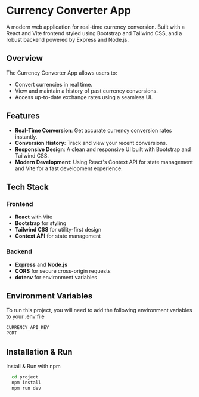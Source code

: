 # Currency Converter App

A modern web application for real-time currency conversion. Built with a React and Vite frontend styled using Bootstrap and Tailwind CSS, and a robust backend powered by Express and Node.js.

## Overview

The Currency Converter App allows users to:
- Convert currencies in real time.
- View and maintain a history of past currency conversions.
- Access up-to-date exchange rates using a seamless UI.

## Features

- **Real-Time Conversion**: Get accurate currency conversion rates instantly.
- **Conversion History**: Track and view your recent conversions.
- **Responsive Design**: A clean and responsive UI built with Bootstrap and Tailwind CSS.
- **Modern Development**: Using React's Context API for state management and Vite for a fast development experience.

## Tech Stack

### Frontend
- **React** with Vite
- **Bootstrap** for styling
- **Tailwind CSS** for utility-first design
- **Context API** for state management

### Backend
- **Express** and **Node.js**
- **CORS** for secure cross-origin requests
- **dotenv** for environment variables

## Environment Variables

To run this project, you will need to add the following environment variables to your .env file

```bash
CURRENCY_API_KEY
PORT
```

## Installation & Run

Install & Run with npm

```bash
  cd project
  npm install
  npm run dev
```

